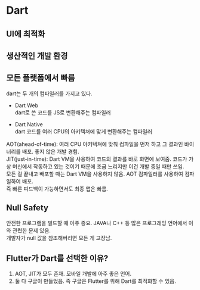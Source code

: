# Dart

## UI에 최적화

## 생산적인 개발 환경

## 모든 플랫폼에서 빠름

dart는 두 개의 컴파일러를 가지고 있다.</br>

- Dart Web</br>
  dart로 쓴 코드를 JS로 변환해주는 컴파일러</br>

- Dart Native</br>
  dart 코드를 여러 CPU의 아키텍쳐에 맞게 변환해주는 컴파일러</br>

AOT(ahead-of-time): 여러 CPU 아키텍쳐에 맞춰 컴파일을 먼저 하고 그 결과인 바이너리를 배포. 좋지 않은 개발 경험.</br>
JIT(just-in-time): Dart VM을 사용하여 코드의 결과를 바로 화면에 보여줌. 코드가 가상 머신에서 작동하고 있는 것이기 때문에 조금 느리지만 이건 개발 중일 때만 쓰임.</br>
모든 걸 끝내고 배포할 때는 Dart VM을 사용하지 않음. AOT 컴파일러를 사용하여 컴파일하여 배포.</br>
즉 빠른 피드백이 가능하면서도 최종 앱은 빠름.</br>

## Null Safety

안전한 프로그램을 빌드할 때 아주 종요. JAVA나 C++ 등 많은 프로그래밍 언어에서 이와 관련한 문제 있음.</br>
개발자가 null 값을 참조해버리면 모든 게 고장남.</br>

## Flutter가 Dart를 선택한 이유?

1. AOT, JIT가 모두 존재. 모바일 개발에 아주 좋은 언어.</br>
2. 둘 다 구글이 만들었음. 즉 구글은 Flutter를 위해 Dart를 최적화할 수 있음.</br>

